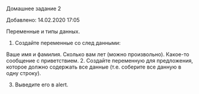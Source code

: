 Домашнее задание 2

Добавлено: 14.02.2020 17:05

Переменные и типы данных.
1. Создайте переменные со след данными:

Ваше имя и фамилия.
Сколько вам лет (можно произвольно).
Какое-то сообщение с приветствием.
2. Создайте переменную для предложения, которое должно содержать все данные (т.е. соберите все данную в одну строку).

3. Выведите его в alert.
